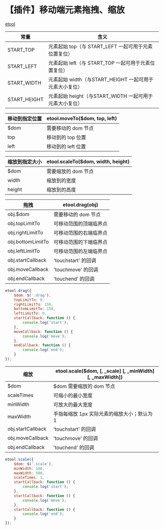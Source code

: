# 【插件】移动端元素拖拽、缩放

[etool](https://github.com/hewq/Front-end/blob/master/apps/JavaScript/elementtool/js/etool.js)

| 常量         | 含义                                                    |
| ------------ | ------------------------------------------------------- |
| START_TOP    | 元素起始 top（与 START_LEFT 一起可用于元素位置复位）    |
| START_LEFT   | 元素起始 left（与 START_TOP 一起可用于元素位置复位）    |
| START_WIDTH  | 元素起始 width（与START_HEIGHT 一起可用于元素大小复位） |
| START_HEIGHT | 元素起始 height（与START_WIDTH 一起可用于元素大小复位） |

| 移动到指定位置 | etool.moveTo($dom, top, left) |
| -------------- | ----------------------------- |
| $dom           | 需要移动的 dom 节点           |
| top            | 移动到的 top 位置             |
| left           | 移动到的 left 位置            |

| 缩放到指定大小 | etool.scaleTo($dom, width, height) |
| -------------- | ---------------------------------- |
| $dom           | 需要缩放的 dom 节点                |
| width          | 缩放到的宽度                       |
| height         | 缩放到的高度                       |

| 拖拽              | etool.drag(obj)        |
| ----------------- | ---------------------- |
| obj.$dom          | 需要移动的 dom 节点    |
| obj.topLimitTo    | 可移动范围的顶端临界点 |
| obj.rightLimitTo  | 可移动范围的右端临界点 |
| obj.bottomLimitTo | 可移动范围的下端临界点 |
| obj.leftLimitTo   | 可移动范围的左端临界点 |
| obj.startCallback | 'touchstart' 的回调    |
| obj.moveCallback  | 'touchmove' 的回调     |
| obj.endCallback   | 'touchend' 的回调      |

```javascript
etool.drag({
	$dom: $('.drag'),
	topLimitTo: 0,
	rightLimitTo: 150,
	bottomLimitTo: 150,
	leftLimitTo: 0,
	startCallback: function () {
		console.log('start');
	},
	moveCallback: function () {
		console.log('move');
	},
	endCallback: function () {
		console.log('end');
	}
});
```

| 缩放              | etool.scale($dom, \[, _scale] \[, _minWidth] \[, _maxWidth]) |
| ----------------- | ------------------------------------------------------------ |
| $dom              | $dom 需要缩放的 dom 节点                                     |
| scaleTimes        | 可缩小的最小宽度                                             |
| minWidth          | 可放大的最大宽度                                             |
| maxWidth          | 手指每缩放 1px 实际元素的缩放大小；默认为 1                  |
| obj.startCallback | 'touchstart' 的回调                                          |
| obj.moveCallback  | 'touchmove' 的回调                                           |
| obj.endCallback   | 'touchend' 的回调                                            |

```javascript
etool.scale({
	$dom: $('.scale'),
	minWidth: 100,
	maxWidth: 500,
	scaleTimes: 1,
	startCallback: function () {
		console.log('start');
	},
	startCallback: function () {
		console.log('move');
	},
	startCallback: function () {
		console.log('end');
	}
});
```


